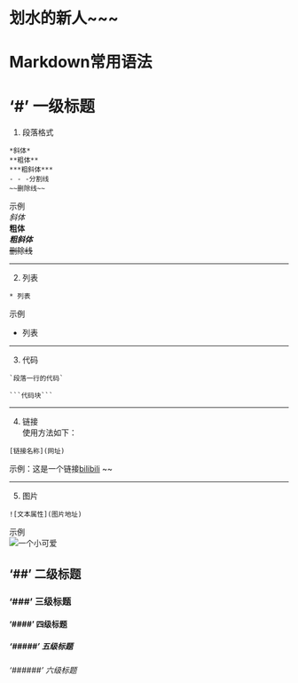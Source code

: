 # 划水的新人~~~
# Markdown常用语法
    
# ‘#’ 一级标题

1. 段落格式   
```
*斜体*   
**粗体**  
***粗斜体***  
- - -分割线  
~~删除线~~    
```
示例  
*斜体*   
**粗体**  
***粗斜体***  
~~删除线~~  
- - -
2. 列表  
```
* 列表
```  
示例 
* 列表
- - -
3. 代码     
```
`段落一行的代码`

```代码块``` 
```
- - -
4. 链接  
使用方法如下：
```
[链接名称](网址)
```
示例：这是一个链接[bilibili](https://www.bilibili.com/)  ~~    
- - -
5. 图片    
```
![文本属性](图片地址)
```
示例  
![一个小可爱](https://i0.hdslb.com/bfs/article/707b8e356e9abcca34d9ca409a226c739db6de02.jpg@1256w_768h_!web-article-pic.webp)
## ‘##’ 二级标题
### ‘###’ 三级标题
#### ‘####’ 四级标题
##### ‘#####’ 五级标题
###### ‘######’ 六级标题

